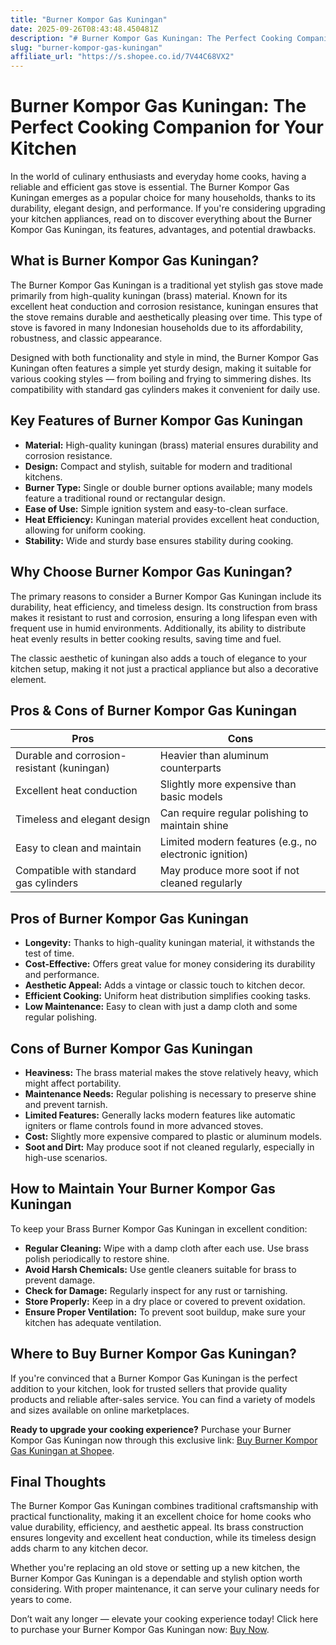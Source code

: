 ```yaml
---
title: "Burner Kompor Gas Kuningan"
date: 2025-09-26T08:43:48.450481Z
description: "# Burner Kompor Gas Kuningan: The Perfect Cooking Companion for Your Kitchen..."
slug: "burner-kompor-gas-kuningan"
affiliate_url: "https://s.shopee.co.id/7V44C68VX2"
---
```

# Burner Kompor Gas Kuningan: The Perfect Cooking Companion for Your Kitchen

In the world of culinary enthusiasts and everyday home cooks, having a reliable and efficient gas stove is essential. The Burner Kompor Gas Kuningan emerges as a popular choice for many households, thanks to its durability, elegant design, and performance. If you're considering upgrading your kitchen appliances, read on to discover everything about the Burner Kompor Gas Kuningan, its features, advantages, and potential drawbacks.

## What is Burner Kompor Gas Kuningan?

The Burner Kompor Gas Kuningan is a traditional yet stylish gas stove made primarily from high-quality kuningan (brass) material. Known for its excellent heat conduction and corrosion resistance, kuningan ensures that the stove remains durable and aesthetically pleasing over time. This type of stove is favored in many Indonesian households due to its affordability, robustness, and classic appearance.

Designed with both functionality and style in mind, the Burner Kompor Gas Kuningan often features a simple yet sturdy design, making it suitable for various cooking styles — from boiling and frying to simmering dishes. Its compatibility with standard gas cylinders makes it convenient for daily use.

## Key Features of Burner Kompor Gas Kuningan

- **Material:** High-quality kuningan (brass) material ensures durability and corrosion resistance.
- **Design:** Compact and stylish, suitable for modern and traditional kitchens.
- **Burner Type:** Single or double burner options available; many models feature a traditional round or rectangular design.
- **Ease of Use:** Simple ignition system and easy-to-clean surface.
- **Heat Efficiency:** Kuningan material provides excellent heat conduction, allowing for uniform cooking.
- **Stability:** Wide and sturdy base ensures stability during cooking.

## Why Choose Burner Kompor Gas Kuningan?

The primary reasons to consider a Burner Kompor Gas Kuningan include its durability, heat efficiency, and timeless design. Its construction from brass makes it resistant to rust and corrosion, ensuring a long lifespan even with frequent use in humid environments. Additionally, its ability to distribute heat evenly results in better cooking results, saving time and fuel.

The classic aesthetic of kuningan also adds a touch of elegance to your kitchen setup, making it not just a practical appliance but also a decorative element.

## Pros & Cons of Burner Kompor Gas Kuningan

| **Pros**                                    | **Cons**                                       |
|----------------------------------------------|------------------------------------------------|
| Durable and corrosion-resistant (kuningan) | Heavier than aluminum counterparts           |
| Excellent heat conduction                    | Slightly more expensive than basic models   |
| Timeless and elegant design                 | Can require regular polishing to maintain shine |
| Easy to clean and maintain                  | Limited modern features (e.g., no electronic ignition) |
| Compatible with standard gas cylinders     | May produce more soot if not cleaned regularly |

## Pros of Burner Kompor Gas Kuningan

- **Longevity:** Thanks to high-quality kuningan material, it withstands the test of time.
- **Cost-Effective:** Offers great value for money considering its durability and performance.
- **Aesthetic Appeal:** Adds a vintage or classic touch to kitchen decor.
- **Efficient Cooking:** Uniform heat distribution simplifies cooking tasks.
- **Low Maintenance:** Easy to clean with just a damp cloth and some regular polishing.

## Cons of Burner Kompor Gas Kuningan

- **Heaviness:** The brass material makes the stove relatively heavy, which might affect portability.
- **Maintenance Needs:** Regular polishing is necessary to preserve shine and prevent tarnish.
- **Limited Features:** Generally lacks modern features like automatic igniters or flame controls found in more advanced stoves.
- **Cost:** Slightly more expensive compared to plastic or aluminum models.
- **Soot and Dirt:** May produce soot if not cleaned regularly, especially in high-use scenarios.

## How to Maintain Your Burner Kompor Gas Kuningan

To keep your Brass Burner Kompor Gas Kuningan in excellent condition:

- **Regular Cleaning:** Wipe with a damp cloth after each use. Use brass polish periodically to restore shine.
- **Avoid Harsh Chemicals:** Use gentle cleaners suitable for brass to prevent damage.
- **Check for Damage:** Regularly inspect for any rust or tarnishing.
- **Store Properly:** Keep in a dry place or covered to prevent oxidation.
- **Ensure Proper Ventilation:** To prevent soot buildup, make sure your kitchen has adequate ventilation.

## Where to Buy Burner Kompor Gas Kuningan?

If you're convinced that a Burner Kompor Gas Kuningan is the perfect addition to your kitchen, look for trusted sellers that provide quality products and reliable after-sales service. You can find a variety of models and sizes available on online marketplaces.

**Ready to upgrade your cooking experience?** Purchase your Burner Kompor Gas Kuningan now through this exclusive link: [Buy Burner Kompor Gas Kuningan at Shopee](https://s.shopee.co.id/7V44C68VX2).

## Final Thoughts

The Burner Kompor Gas Kuningan combines traditional craftsmanship with practical functionality, making it an excellent choice for home cooks who value durability, efficiency, and aesthetic appeal. Its brass construction ensures longevity and excellent heat conduction, while its timeless design adds charm to any kitchen decor.

Whether you're replacing an old stove or setting up a new kitchen, the Burner Kompor Gas Kuningan is a dependable and stylish option worth considering. With proper maintenance, it can serve your culinary needs for years to come.

Don’t wait any longer — elevate your cooking experience today! Click here to purchase your Burner Kompor Gas Kuningan now: [Buy Now](https://s.shopee.co.id/7V44C68VX2).
